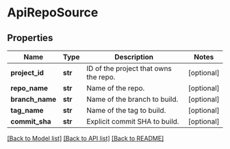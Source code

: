 # ApiRepoSource

## Properties
Name | Type | Description | Notes
------------ | ------------- | ------------- | -------------
**project_id** | **str** | ID of the project that owns the repo. | [optional] 
**repo_name** | **str** | Name of the repo. | [optional] 
**branch_name** | **str** | Name of the branch to build. | [optional] 
**tag_name** | **str** | Name of the tag to build. | [optional] 
**commit_sha** | **str** | Explicit commit SHA to build. | [optional] 

[[Back to Model list]](../README.md#documentation-for-models) [[Back to API list]](../README.md#documentation-for-api-endpoints) [[Back to README]](../README.md)


